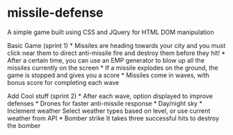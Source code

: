 # missile-defense
A simple game built using CSS and JQuery for HTML DOM manipulation


Basic Game (sprint 1)
	*	Missiles are heading towards your city and you must click near them to direct anti-missile fire and destroy them before they hit!
	*	After a certain time, you can use an EMP generator to blow up all the missiles currently on the screen
	*	If a missile explodes on the ground, the game is stopped and gives you a score
	*	Missiles come in waves, with bonus score for completing each wave

Add Cool stuff (sprint 2)
	*	After each wave, option displayed to improve defenses
	*	Drones for faster anti-missile response
	*	Day/night sky
	*	Inclement weather
			Select weather types based on level, or
				use current weather from API
	*	Bomber strike
			It takes three successful hits to destroy the bomber

